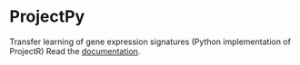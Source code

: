 # ProjectPy
Transfer learning of gene expression signatures (Python implementation of ProjectR)
Read the [documentation](https://projectpy.readthedocs.io/en/latest/contents.html#).
